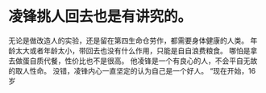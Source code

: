 # 凌锋挑人回去也是有讲究的。
无论是做改造人的实验，还是留在第四生命仓劳作，都需要身体健康的人类。
年龄太大或者年龄太小，带回去也没有什么作用，只能是自自浪费粮食。
哪怕是拿去做蛋自质代餐，性价比也不是很高。
他凌锋是一个有良心的人，不会平自无故的取人性命。
没错，凌锋内心一直坚定的认为自己是一个好人。
“现在开始，16岁

